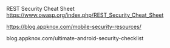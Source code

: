 REST Security Cheat Sheet
https://www.owasp.org/index.php/REST_Security_Cheat_Sheet


https://blog.appknox.com/mobile-security-resources/

blog.appknox.com/ultimate-android-security-checklist

